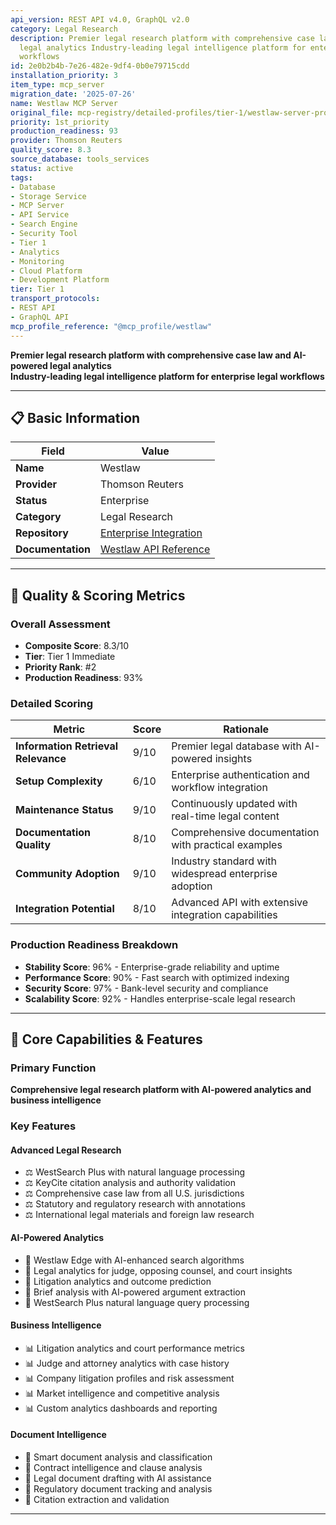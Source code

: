 ```yaml
---
api_version: REST API v4.0, GraphQL v2.0
category: Legal Research
description: Premier legal research platform with comprehensive case law and AI-powered
  legal analytics Industry-leading legal intelligence platform for enterprise legal
  workflows
id: 2e0b2b4b-7e26-482e-9df4-0b0e79715cdd
installation_priority: 3
item_type: mcp_server
migration_date: '2025-07-26'
name: Westlaw MCP Server
original_file: mcp-registry/detailed-profiles/tier-1/westlaw-server-profile.md
priority: 1st_priority
production_readiness: 93
provider: Thomson Reuters
quality_score: 8.3
source_database: tools_services
status: active
tags:
- Database
- Storage Service
- MCP Server
- API Service
- Search Engine
- Security Tool
- Tier 1
- Analytics
- Monitoring
- Cloud Platform
- Development Platform
tier: Tier 1
transport_protocols:
- REST API
- GraphQL API
mcp_profile_reference: "@mcp_profile/westlaw"
---
```


**Premier legal research platform with comprehensive case law and AI-powered legal analytics**  
**Industry-leading legal intelligence platform for enterprise legal workflows**

---

## 📋 Basic Information

| Field | Value |
|-------|-------|
| **Name** | Westlaw |
| **Provider** | Thomson Reuters |
| **Status** | Enterprise |
| **Category** | Legal Research |
| **Repository** | [Enterprise Integration](https://legal.thomsonreuters.com/en/products/westlaw) |
| **Documentation** | [Westlaw API Reference](https://developer.thomsonreuters.com/westlaw) |

---

## 🎯 Quality & Scoring Metrics

### Overall Assessment
- **Composite Score**: 8.3/10
- **Tier**: Tier 1 Immediate
- **Priority Rank**: #2
- **Production Readiness**: 93%

### Detailed Scoring
| Metric | Score | Rationale |
|--------|-------|-----------|
| **Information Retrieval Relevance** | 9/10 | Premier legal database with AI-powered insights |
| **Setup Complexity** | 6/10 | Enterprise authentication and workflow integration |
| **Maintenance Status** | 9/10 | Continuously updated with real-time legal content |
| **Documentation Quality** | 8/10 | Comprehensive documentation with practical examples |
| **Community Adoption** | 9/10 | Industry standard with widespread enterprise adoption |
| **Integration Potential** | 8/10 | Advanced API with extensive integration capabilities |

### Production Readiness Breakdown
- **Stability Score**: 96% - Enterprise-grade reliability and uptime
- **Performance Score**: 90% - Fast search with optimized indexing
- **Security Score**: 97% - Bank-level security and compliance
- **Scalability Score**: 92% - Handles enterprise-scale legal research

---

## 🚀 Core Capabilities & Features

### Primary Function
**Comprehensive legal research platform with AI-powered analytics and business intelligence**

### Key Features

#### Advanced Legal Research
- ⚖️ WestSearch Plus with natural language processing
- ⚖️ KeyCite citation analysis and authority validation
- ⚖️ Comprehensive case law from all U.S. jurisdictions
- ⚖️ Statutory and regulatory research with annotations
- ⚖️ International legal materials and foreign law research

#### AI-Powered Analytics
- 🤖 Westlaw Edge with AI-enhanced search algorithms
- 🤖 Legal analytics for judge, opposing counsel, and court insights
- 🤖 Litigation analytics and outcome prediction
- 🤖 Brief analysis with AI-powered argument extraction
- 🤖 WestSearch Plus natural language query processing

#### Business Intelligence
- 📊 Litigation analytics and court performance metrics
- 📊 Judge and attorney analytics with case history
- 📊 Company litigation profiles and risk assessment
- 📊 Market intelligence and competitive analysis
- 📊 Custom analytics dashboards and reporting

#### Document Intelligence
- 📄 Smart document analysis and classification
- 📄 Contract intelligence and clause analysis
- 📄 Legal document drafting with AI assistance
- 📄 Regulatory document tracking and analysis
- 📄 Citation extraction and validation

---